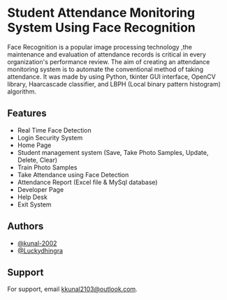 # Student Attendance Monitoring System Using Face Recognition

Face Recognition is a popular image processing technology ,the maintenance and evaluation of attendance records is critical in every organization's performance review. The aim of creating an attendance monitoring system is to automate the conventional method of taking attendance.
It was made by using Python, tkinter GUI interface, OpenCV library, Haarcascade classifier, and LBPH (Local binary pattern histogram) algorithm.



## Features

- Real Time Face Detection
- Login Security System
- Home Page
- Student management system (Save, Take Photo Samples, Update, Delete, Clear)
- Train Photo Samples
- Take Attendance using Face Detection 
- Attendance Report (Excel file & MySql database) 
- Developer Page
- Help Desk
- Exit System

## Authors

- [@kunal-2002](https://github.com/kunal-2002)
- [@Luckydhingra](https://github.com/Luckydhingra)


## Support
For support, email kkunal2103@outlook.com.